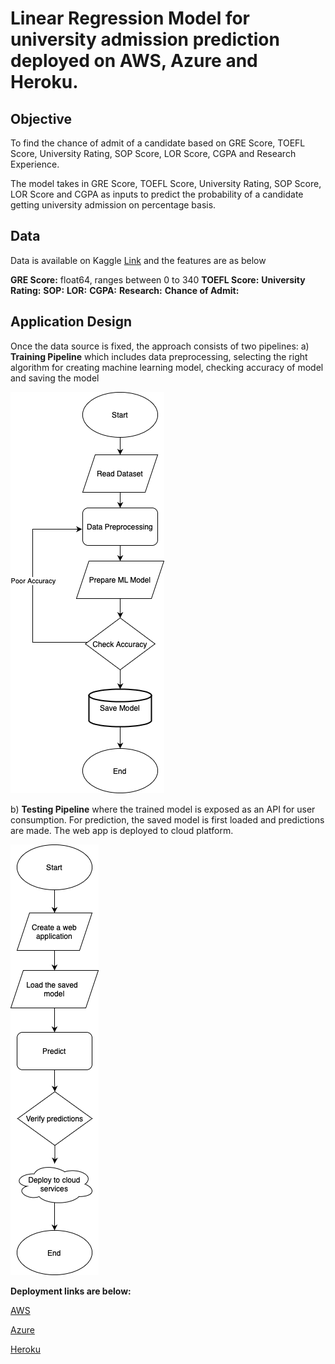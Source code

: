 
# Linear Regression Model for university admission prediction deployed on AWS, Azure and Heroku.

## Objective
To find the chance of admit of a candidate based on GRE Score, TOEFL Score, University Rating, SOP Score, LOR Score, CGPA and Research Experience.

The model takes in GRE Score, TOEFL Score, University Rating, SOP Score, LOR Score and CGPA as inputs to predict the probability of a candidate getting university admission on percentage basis. 


## Data
Data is available on Kaggle [Link](https://github.com/MarurSrikanta/LinearRegression-Deployment/tree/main/Data) and the features are as below

**GRE Score:** float64, ranges between 0 to 340
**TOEFL Score:** 
**University Rating:**
**SOP:**
**LOR:**
**CGPA:**
**Research:**
**Chance of Admit:**



## Application Design
Once the data source is fixed, the approach consists of two pipelines:
a) **Training Pipeline** which includes data preprocessing, selecting the right algorithm for creating machine learning model, checking accuracy of model and saving the model

![alt text](https://github.com/MarurSrikanta/LinearRegression-Deployment/blob/main/Images/Training_Pipeline.png)


b) **Testing Pipeline** where the trained model is exposed as an API for user consumption. For prediction, the saved model is first loaded and predictions are made. The web app is deployed to cloud platform.

![alt text](https://github.com/MarurSrikanta/LinearRegression-Deployment/blob/main/Images/Testing_Pipeline.png)

**Deployment links are below:**

[AWS](http://linearregressiondeploy-env.eba-9jdrquhj.eu-west-1.elasticbeanstalk.com)

[Azure](https://linearregression-deploy.azurewebsites.net)

[Heroku](https://linearregression-deploy.herokuapp.com)
